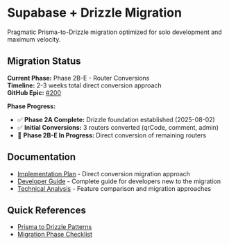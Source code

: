 # Supabase + Drizzle Migration

Pragmatic Prisma-to-Drizzle migration optimized for solo development and maximum velocity.

## Migration Status

**Current Phase:** Phase 2B-E - Router Conversions  
**Timeline:** 2-3 weeks total direct conversion approach  
**GitHub Epic:** [#200](https://github.com/timothyfroehlich/PinPoint/issues/200)

**Phase Progress:**

- ✅ **Phase 2A Complete:** Drizzle foundation established (2025-08-02)
- ✅ **Initial Conversions:** 3 routers converted (qrCode, comment, admin)
- 🔄 **Phase 2B-E In Progress:** Direct conversion of remaining routers

## Documentation

- [Implementation Plan](./implementation-plan.md) - Direct conversion migration approach
- [Developer Guide](./developer-guide.md) - Complete guide for developers new to the migration
- [Technical Analysis](./technical-analysis.md) - Feature comparison and migration approaches

## Quick References

- [Prisma to Drizzle Patterns](./quick-reference/prisma-to-drizzle.md)
- [Migration Phase Checklist](./quick-reference/phase-checklist.md)
